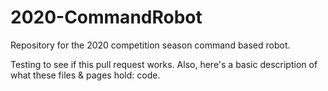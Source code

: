 # 2020-CommandRobot
Repository for the 2020 competition season command based robot.

Testing to see if this pull request works. Also, here's a basic description of what these files & pages hold:
code.
